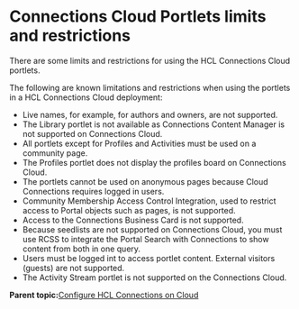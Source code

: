 # Connections Cloud Portlets limits and restrictions 

There are some limits and restrictions for using the HCL Connections Cloud portlets.

The following are known limitations and restrictions when using the portlets in a HCL Connections Cloud deployment:

-   Live names, for example, for authors and owners, are not supported.
-   The Library portlet is not available as Connections Content Manager is not supported on Connections Cloud.
-   All portlets except for Profiles and Activities must be used on a community page.
-   The Profiles portlet does not display the profiles board on Connections Cloud.
-   The portlets cannot be used on anonymous pages because Cloud Connections requires logged in users.
-   Community Membership Access Control Integration, used to restrict access to Portal objects such as pages, is not supported.
-   Access to the Connections Business Card is not supported.
-   Because seedlists are not supported on Connections Cloud, you must use RCSS to integrate the Portal Search with Connections to show content from both in one query.
-   Users must be logged int to access portlet content. External visitors \(guests\) are not supported.
-   The Activity Stream portlet is not supported on the Connections Cloud.

**Parent topic:**[Configure HCL Connections on Cloud ](../connect/connections_portlets_overview_cc.md)

